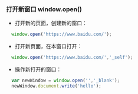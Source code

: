 ### 打开新窗口 window.open()

- 打开新的页面，创建新的窗口：
```js
  window.open('https://www.baidu.com/');
```

- 打开新页面，在本窗口打开：
```js
  window.open('https://www.baidu.com/','_self');
```

- 操作新打开的窗口：
```js
  var newWindow = window.open('','_blank');
  newWindow.document.write('hello');
```
